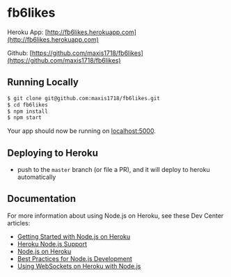 # fb6likes

Heroku App: [http://fb6likes.herokuapp.com](http://fb6likes.herokuapp.com)

Github: [https://github.com/maxis1718/fb6likes](https://github.com/maxis1718/fb6likes)

## Running Locally

```sh
$ git clone git@github.com:maxis1718/fb6likes.git
$ cd fb6likes
$ npm install
$ npm start
```

Your app should now be running on [localhost:5000](http://localhost:5000/).

## Deploying to Heroku

- push to the `master` branch (or file a PR), and it will deploy to heroku automatically

## Documentation

For more information about using Node.js on Heroku, see these Dev Center articles:

- [Getting Started with Node.js on Heroku](https://devcenter.heroku.com/articles/getting-started-with-nodejs)
- [Heroku Node.js Support](https://devcenter.heroku.com/articles/nodejs-support)
- [Node.js on Heroku](https://devcenter.heroku.com/categories/nodejs)
- [Best Practices for Node.js Development](https://devcenter.heroku.com/articles/node-best-practices)
- [Using WebSockets on Heroku with Node.js](https://devcenter.heroku.com/articles/node-websockets)
